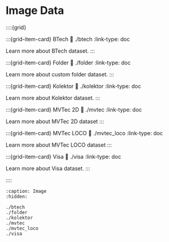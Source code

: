 # Image Data

::::{grid}

:::{grid-item-card} BTech
:link: ./btech
:link-type: doc

Learn more about BTech dataset.
:::

:::{grid-item-card} Folder
:link: ./folder
:link-type: doc

Learn more about custom folder dataset.
:::

:::{grid-item-card} Kolektor
:link: ./kolektor
:link-type: doc

Learn more about Kolektor dataset.
:::

:::{grid-item-card} MVTec 2D
:link: ./mvtec
:link-type: doc

Learn more about MVTec 2D dataset
:::

:::{grid-item-card} MVTec LOCO
:link: ./mvtec_loco
:link-type: doc

Learn more about MVTec LOCO dataset
:::

:::{grid-item-card} Visa
:link: ./visa
:link-type: doc

Learn more about Visa dataset.
:::

::::

```{toctree}
:caption: Image
:hidden:

./btech
./folder
./kolektor
./mvtec
./mvtec_loco
./visa
```
